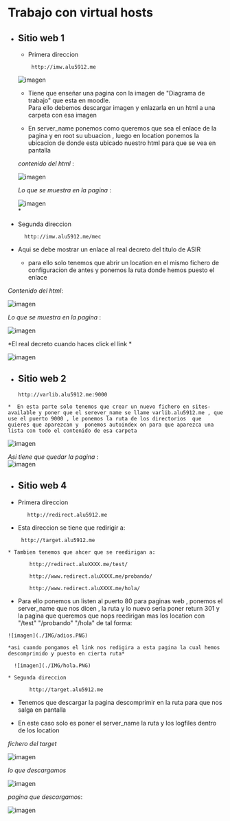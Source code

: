 # Trabajo con virtual hosts

* ## Sitio web 1
  * Primera direccion  

         http://imw.alu5912.me


  ![imagen](./IMG/1.PNG)

   * Tiene que enseñar una pagina con la imagen de "Diagrama de trabajo" que esta en moodle.  
    Para ello debemos descargar imagen y enlazarla en un html a una carpeta con esa imagen  

  * En server_name ponemos  como queremos que sea el enlace de la pagina y en root su ubuacion , luego en location ponemos la ubicacion de donde esta ubicado nuestro html para que se vea en pantalla    


  *contenido del html* :  

  ![imagen](./IMG/1.enlace.PNG)  

  *Lo que se muestra en la pagina* :

  ![imagen](./IMG/1pag.PNG)   
  *  

 * Segunda direccion    


         http://imw.alu5912.me/mec


  * Aqui se debe mostrar un enlace al real decreto del titulo de ASIR  
       *   para ello solo tenemos que abrir un location en el mismo fichero de configuracion de antes y ponemos la ruta donde hemos puesto el enlace     


  *Contenido del html*:   

   ![imagen](./IMG/1.mec.PNG)    

  *Lo que se muestra en la pagina* :     

   ![imagen](./IMG/1mec.pag.PNG)   

   *El real decreto cuando haces click el link *     

   ![imagen](./IMG/pagmec.PNG)   

   * ## Sitio web 2  
         http://varlib.alu5912.me:9000

    *  En esta parte solo tenemos que crear un nuevo fichero en sites-available y poner que el serever_name se llame varlib.alu5912.me , que use el puerto 9000 , le ponemos la ruta de los directorios  que quieres que aparezcan y  ponemos autoindex on para que aparezca una lista con todo el contenido de esa carpeta   


   ![imagen](./IMG/2.PNG)  

   *Asi tiene que quedar la pagina* :  
   ![imagen](./IMG/2pag.PNG)   

  * ## Sitio web 4  
   * Primera direccion  

            http://redirect.alu5912.me  

   * Esta direccion se tiene que redirigir a:   

          http://target.alu5912.me
    * Tambien tenemos que ahcer que se reedirigan a:    

           http://redirect.aluXXXX.me/test/    

           http://www.redirect.aluXXXX.me/probando/   

           http://www.redirect.aluXXXX.me/hola/        


   * Para ello ponemos un listen al puerto 80 para paginas web , ponemos el server_name que nos dicen , la ruta y lo nuevo seria poner return 301 y la pagina que queremos que nops reedirigan  mas los location con "/test"  "/probando" "/hola" de tal forma:   

    ![imagen](./IMG/adios.PNG)    

    *asi cuando pongamos el link nos redigira a esta pagina la cual hemos descomprimido y puesto en cierta ruta*  

      ![imagen](./IMG/hola.PNG)   

    * Segunda direccion     

           http://target.alu5912.me
* Tenemos que descargar la pagina descomprimir en la ruta para que nos salga en pantalla   

* En este caso solo es poner el server_name la ruta  y los logfiles dentro de los location   

*fichero del target*    

  ![imagen](./IMG/4.2.PNG)     

*lo que descargamos*    

  ![imagen](./IMG/4.imgs.PNG)     

*pagina que descargamos*:  

  ![imagen](./IMG/4pag.PNG)
